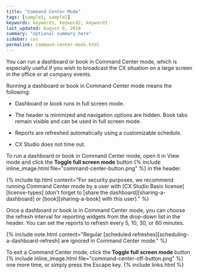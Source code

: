 ```yaml
---
title: "Command Center Mode"
tags: [sample1, sample2]
keywords: keyword1, keyword2, keyword3
last_updated: August 9, 2018
summary: "optional summary here"
sidebar: cxs
permalink: command-center-mode.html
---
```


You can run a dashboard or book in Command Center mode, which is especially useful if you wish to broadcast the CX situation on a large screen in the office or at company events.

Running a dashboard or book in Command Center mode means the following:

* Dashboard or book runs in full screen mode.

* The header is minimized and navigation options are hidden. Book tabs remain visible and can be used in full screen mode.

* Reports are refreshed automatically using a customizable schedule.

* CX Studio does not time out.

To run a dashboard or book in Command Center mode, open it in View mode and click the **Toggle full screen mode** button {% include inline_image.html file="command-center-button.png" %} in the header.

{% include tip.html content="For security purposes, we recommend running Command Center mode by a user with [CX Studio Basic license][license-types] (don't forget to [share the dashboard][sharing-a-dashboard] or [book][sharing-a-book] with this user)." %}

Once a dashboard or book is in Command Center mode, you can choose the refresh interval for reporting widgets from the drop-down list in the header. You can set the reports to refresh every 5, 10, 30, or 60 minutes.

{% include note.html content="Regular [scheduled refreshes][scheduling-a-dashboard-refresh] are ignored in Command Center mode." %}

To exit a Command Center mode, click the **Toggle full screen mode** button {% include inline_image.html file="command-center-off-button.png" %} one more time, or simply press the Escape key.
{% include links.html %}
